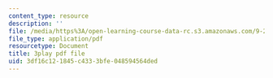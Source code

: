 ```yaml
---
content_type: resource
description: ''
file: /media/https%3A/open-learning-course-data-rc.s3.amazonaws.com/9-20-animal-behavior-fall-2013/3df16c121845c4333bfe048594564ded_472228.pdf
file_type: application/pdf
resourcetype: Document
title: 3play pdf file
uid: 3df16c12-1845-c433-3bfe-048594564ded
---
```

